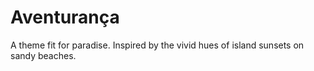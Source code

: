 # Aventurança

A theme fit for paradise. Inspired by the vivid hues of island sunsets on sandy beaches.
